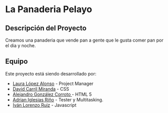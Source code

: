 # La Panaderia Pelayo

## Descripción del Proyecto
Creamos una panaderia que vende pan a gente que le gusta comer pan por el dia y noche.

## Equipo
Este proyecto está siendo desarrollado por:

- [Laura López Alonso](https://github.com/laurity) - Project Manager
- [David Carril Miranda](https://github.com/Daniel-Carril-Miranda) - CSS
- [Alejandro González Corroto ](https://github.com/usuario3) - HTML 5
- [Adrian Iglesias Riño](https://github.com/Torremolinos) - Tester y Multitasking.
- [Iván Lorenzo Ruiz](https://github.com/ivanlr96) - Javascript
